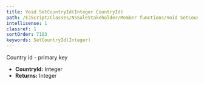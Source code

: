 ```yaml
---
title: Void SetCountryId(Integer CountryId)
path: /EJScript/Classes/NSSaleStakeholder/Member functions/Void SetCountryId(Integer p_0)
intellisense: 1
classref: 1
sortOrder: 7103
keywords: SetCountryId(Integer)
---
```



Country id - primary key



* **CountryId:** Integer
* **Returns:** Integer


